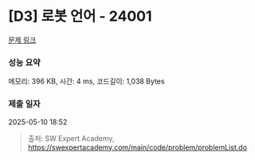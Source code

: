 # [D3] 로봇 언어 - 24001 

[문제 링크](https://swexpertacademy.com/main/code/problem/problemDetail.do?contestProbId=AZVqPrHaAy_HBIOy) 

### 성능 요약

메모리: 396 KB, 시간: 4 ms, 코드길이: 1,038 Bytes

### 제출 일자

2025-05-10 18:52



> 출처: SW Expert Academy, https://swexpertacademy.com/main/code/problem/problemList.do